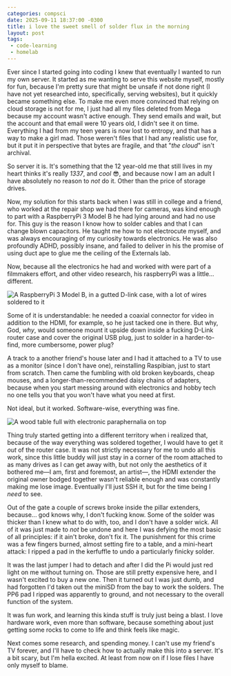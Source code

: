 ```yaml
---
categories: compsci
date: 2025-09-11 18:37:00 -0300
title: i love the sweet smell of solder flux in the morning
layout: post
tags:
 - code-learning
 - homelab
---
```

Ever since I started going into coding I knew that eventually I wanted to run my own server. It started as me wanting to serve this website myself, mostly for fun, because I'm pretty sure that might be unsafe if not done right (I have not yet researched into, specifically, serving websites), but it quickly became something else. To make me even more convinced that relying on cloud storage is not for me, I just had all my files deleted from Mega because my account wasn't active enough. They send emails and wait, but the account and that email were 10 years old, I didn't see it on time. Everything I had from my teen years is now lost to entropy, and that has a way to make a girl mad. Those weren't files that I had any realistic use for, but it put it in perspective that bytes are fragile, and that "*the cloud*" isn't archival.

So server it is. It's something that the 12 year-old me that still lives in my heart thinks it's really *1337*, and *cool* 😎, and because now I am an adult I have absolutely no reason to *not* do it. Other than the price of storage drives.

Now, my solution for this starts back when I was still in college and a friend, who worked at the repair shop we had there for cameras, was kind enough to part with a RaspberryPi 3 Model B he had lying around and had no use for. This guy is the reason I know how to solder cables and that I can change blown capacitors. He taught me how to not electrocute myself, and was always encouraging of my curiosity towards electronics. He was also profoundly ADHD, possibly insane, and failed to deliver in his the promise of using duct ape to glue me the ceiling of the Externals lab.

Now, because all the electronics he had and worked with were part of a filmmakers effort, and other video research, his raspberryPi was a little... different.

![A RaspberryPi 3 Model B, in a gutted D-link case, with a lot of wires soldered to it](https://i.ibb.co/21dTf7pB/Rasp-Pi-before.jpg)

Some of it is understandable: he needed a coaxial connector for video in addition to the HDMI, for example, so he just tacked one in there. But why, God, *why*, would someone mount it upside down inside a fucking D-Link router case and cover the original USB plug, just to solder in a harder-to-find, more cumbersome, power plug?

A track to a another friend's house later and I had it attached to a TV to use as a monitor (since I don't have one), reinstalling Raspibian, just to start from scratch. Then came the fumbling with old broken keyboards, cheap mouses, and a longer-than-recommended daisy chains of adapters, because when you start messing around with electronics and hobby tech no one tells you that you won't have what you need at first.

Not ideal, but it worked. Software-wise, everything was fine.

![A wood table full with electronic paraphernalia on top](https://i.ibb.co/GvkzJrr3/rasp-Pi-Initialset-Up.jpg)

Thing truly started getting into a different territory when i realized that, because of the way everything was soldered together, I would have to get it *out* of the router case. It was not strictly necessary for me to undo all this work, since this little buddy will just stay in a corner of the room attached to as many drives as I can get away with, but not only the aesthetics of it bothered me—I am, first and foremost, an artist—, the HDMI extender the original owner bodged together wasn't reliable enough and was constantly making me lose image. Eventually I'll just SSH it, but for the time being I *need* to see.

Out of the gate a couple of screws broke inside the pillar extenders, because... god knows why, I don't fucking know. Some of the solder was thicker than I knew what to do with, too, and I don't have a solder wick. All of it was just made to *not* be undone and here I was defying the most basic of all principles: if it ain't broke, don't fix it. The punishment for this crime was a few fingers burned, almost setting fire to a table, and a mini-heart attack: I ripped a pad in the kerfuffle to undo a particularly finicky solder.

It was the last jumper I had to detach and after I did the Pi would just red light on me without turning on. Those are still pretty expensive here, and I wasn't excited to buy a new one. Then it turned out I was just dumb, and had forgotten I'd taken out the miniSD from the bay to work the solders. The PP6 pad I ripped was apparently to ground, and not necessary to the overall function of the system.

It was fun work, and learning this kinda stuff is truly just being a blast. I love hardware work, even more than software, because something about just getting some rocks to come to life and think feels like magic.

Next comes some research, and spending money. I can't use my friend's TV forever, and I'll have to check how to actually make this into a server. It's a bit scary, but I'm hella excited. At least from now on if I lose files I have only myself to blame.